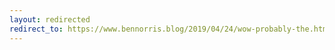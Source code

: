 ```yaml
---
layout: redirected
redirect_to: https://www.bennorris.blog/2019/04/24/wow-probably-the.html
---
```


